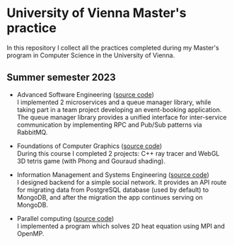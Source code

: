 # University of Vienna Master's practice

In this repository I collect all the practices completed during my Master's program in Computer Science in the University of Vienna.

## Summer semester 2023

- Advanced Software Engineering ([source code](ase))    
    I implemented 2 microservices and a queue manager library, while taking part in a team project developing an event-booking application. The queue manager library provides a unified interface for inter-service communication by implementing RPC and Pub/Sub patterns via RabbitMQ.

- Foundations of Computer Graphics ([source code](computer-graphics))    
    During this course I completed 2 projects: C++ ray tracer and WebGL 3D tetris game (with Phong and Gouraud shading).

- Information Management and Systems Engineering ([source code](imse))    
    I designed backend for a simple social network. It provides an API route for migrating data from PostgreSQL database (used by default) to MongoDB, and after the migration the app continues serving on MongoDB.

- Parallel computing ([source code](parallel-computing))    
    I implemented a program which solves 2D heat equation using MPI and OpenMP.
